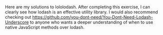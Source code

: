 Here are my solutions to lololodash. After completing this
exercise, I can clearly see how lodash is an effective utility library. I would
also recommend checking out https://github.com/you-dont-need/You-Dont-Need-Lodash-Underscore
to anyone who wants a deeper understanding of when to use native JavaScript methods over
lodash. 

